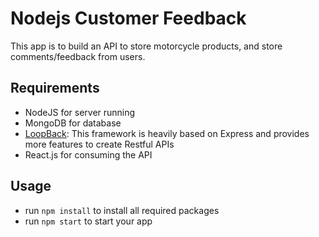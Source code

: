 # Nodejs Customer Feedback

This app is to build an API to store motorcycle products, and store comments/feedback from users.

## Requirements
- NodeJS for server running
- MongoDB for database
- [LoopBack](http://loopback.io): This framework is heavily based on Express and provides more features to create Restful APIs
- React.js for consuming the API

## Usage
- run `npm install` to install all required packages
- run `npm start` to start your app